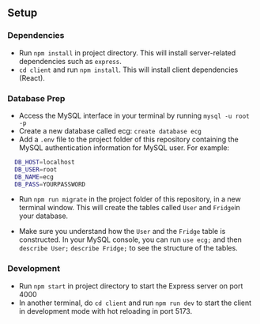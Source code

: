 ## Setup

### Dependencies

- Run `npm install` in project directory. This will install server-related dependencies such as `express`.
- `cd client` and run `npm install`. This will install client dependencies (React).

### Database Prep

- Access the MySQL interface in your terminal by running `mysql -u root -p`
- Create a new database called ecg: `create database ecg`
- Add a `.env` file to the project folder of this repository containing the MySQL authentication information for MySQL user. For example:

```bash
  DB_HOST=localhost
  DB_USER=root
  DB_NAME=ecg
  DB_PASS=YOURPASSWORD
```

- Run `npm run migrate` in the project folder of this repository, in a new terminal window. This will create the tables called `User` and `Fridge`in your database.

- Make sure you understand how the `User` and the `Fridge` table is constructed. In your MySQL console, you can run `use ecg;` and then `describe User;` `describe Fridge;`  to see the structure of the tables.

### Development

- Run `npm start` in project directory to start the Express server on port 4000
- In another terminal, do `cd client` and run `npm run dev` to start the client in development mode with hot reloading in port 5173.
